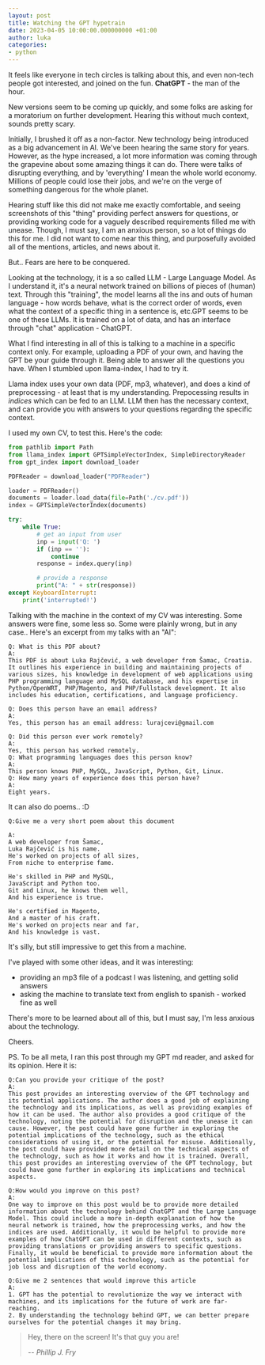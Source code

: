 ```yaml
---
layout: post
title: Watching the GPT hypetrain
date: 2023-04-05 10:00:00.000000000 +01:00
author: luka
categories:
- python
---
```


It feels like everyone in tech circles is talking about this, and even non-tech people got interested, and joined on the fun. __ChatGPT__ - the man of the hour.

New versions seem to be coming up quickly, and some folks are asking for a moratorium on further development. Hearing this without much context, sounds pretty scary.

Initially, I brushed it off as a non-factor. New technology being introduced as a big advancement in AI. We've been hearing the same story for years. However, as the hype increased, a lot more information was coming through the grapevine about some amazing things it can do. There were talks of disrupting everything, and by 'everything' I mean the whole world economy. Millions of people could lose their jobs, and we're on the verge of something dangerous for the whole planet.

Hearing stuff like this did not make me exactly comfortable, and seeing screenshots of this "thing" providing perfect answers for questions, or providing working code for a vaguely described requirements filled me with unease. Though, I must say, I am an anxious person, so a lot of things do this for me. I did not want to come near this thing, and purposefully avoided all of the mentions, articles, and news about it.

But.. Fears are here to be conquered.

Looking at the technology, it is a so called LLM - Large Language Model. As I understand it, it's a neural network trained on billions of pieces of (human) text. Through this "training", the model learns all the ins and outs of human language - how words behave, what is the correct order of words, even what the context of a specific thing in a sentence is, etc.GPT seems to be one of these LLMs. It is trained on a lot of data, and has an interface through "chat" application - ChatGPT. 

What I find interesting in all of this is talking to a machine in a specific context only. For example, uploading a PDF of your own, and having the GPT be your guide through it. Being able to answer all the questions you have. When I stumbled upon llama-index, I had to try it.

Llama index uses your own data (PDF, mp3, whatever), and does a kind of preprocessing - at least that is my understanding. Prepocessing results in *indices* which can be fed to an LLM. LLM then has the necessary context, and can provide you with answers to your questions regarding the specific context.

I used my own CV, to test this. Here's the code:

```python
from pathlib import Path
from llama_index import GPTSimpleVectorIndex, SimpleDirectoryReader
from gpt_index import download_loader

PDFReader = download_loader("PDFReader")

loader = PDFReader()
documents = loader.load_data(file=Path('./cv.pdf'))
index = GPTSimpleVectorIndex(documents)

try:
	while True:
		# get an input from user
		inp = input('Q: ')
		if (inp == ''):
			continue
		response = index.query(inp)

		# provide a response
		print("A: " + str(response))
except KeyboardInterrupt:
	print('interrupted!')
```


Talking with the machine in the context of my CV was interesting. Some answers were fine, some less so. Some were plainly wrong, but in any case.. Here's an excerpt from my talks with an "AI":

```text
Q: What is this PDF about?
A: 
This PDF is about Luka Rajčević, a web developer from Šamac, Croatia. It outlines his experience in building and maintaining projects of various sizes, his knowledge in development of web applications using PHP programming language and MySQL database, and his expertise in Python/OpenWRT, PHP/Magento, and PHP/Fullstack development. It also includes his education, certifications, and language proficiency.

Q: Does this person have an email address?
A: 
Yes, this person has an email address: lurajcevi@gmail.com

Q: Did this person ever work remotely?
A: 
Yes, this person has worked remotely.
Q: What programming languages does this person know?
A: 
This person knows PHP, MySQL, JavaScript, Python, Git, Linux.
Q: How many years of experience does this person have?
A: 
Eight years.

```

It can also do poems.. :D

```text
Q:Give me a very short poem about this document                  

A: 
A web developer from Šamac,
Luka Rajčević is his name.
He's worked on projects of all sizes,
From niche to enterprise fame.

He's skilled in PHP and MySQL,
JavaScript and Python too.
Git and Linux, he knows them well,
And his experience is true.

He's certified in Magento,
And a master of his craft.
He's worked on projects near and far,
And his knowledge is vast.
```

It's silly, but still impressive to get this from a machine.

I've played with some other ideas, and it was interesting:
- providing an mp3 file of a podcast I was listening, and getting solid answers
- asking the machine to translate text from english to spanish - worked fine as well

There's more to be learned about all of this, but I must say, I'm less anxious about the technology.

Cheers.

PS. To be all meta, I ran this post through my GPT md reader, and asked for its opinion. Here it is:

```text
Q:Can you provide your critique of the post?
A: 
This post provides an interesting overview of the GPT technology and its potential applications. The author does a good job of explaining the technology and its implications, as well as providing examples of how it can be used. The author also provides a good critique of the technology, noting the potential for disruption and the unease it can cause. However, the post could have gone further in exploring the potential implications of the technology, such as the ethical considerations of using it, or the potential for misuse. Additionally, the post could have provided more detail on the technical aspects of the technology, such as how it works and how it is trained. Overall, this post provides an interesting overview of the GPT technology, but could have gone further in exploring its implications and technical aspects.

Q:How would you improve on this post?
A: 
One way to improve on this post would be to provide more detailed information about the technology behind ChatGPT and the Large Language Model. This could include a more in-depth explanation of how the neural network is trained, how the preprocessing works, and how the indices are used. Additionally, it would be helpful to provide more examples of how ChatGPT can be used in different contexts, such as providing translations or providing answers to specific questions. Finally, it would be beneficial to provide more information about the potential implications of this technology, such as the potential for job loss and disruption of the world economy.

Q:Give me 2 sentences that would improve this article
A: 
1. GPT has the potential to revolutionize the way we interact with machines, and its implications for the future of work are far-reaching. 
2. By understanding the technology behind GPT, we can better prepare ourselves for the potential changes it may bring.

```

> Hey, there on the screen! It's that guy you are!
>
> -- <cite>Phillip J. Fry</cite>